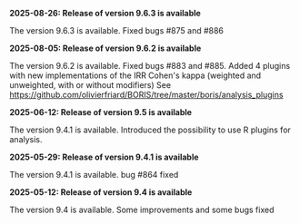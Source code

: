 **2025-08-26: Release of version 9.6.3 is available**

The version 9.6.3 is available. Fixed bugs #875 and #886

**2025-08-05: Release of version 9.6.2 is available**

The version 9.6.2 is available. Fixed bugs #883 and #885. Added 4 plugins with new implementations of the IRR Cohen's kappa (weighted and unweighted, with or without modifiers) See https://github.com/olivierfriard/BORIS/tree/master/boris/analysis_plugins

**2025-06-12: Release of version 9.5 is available**

The version 9.4.1 is available. Introduced the possibility to use R plugins for analysis.

**2025-05-29: Release of version 9.4.1 is available**

The version 9.4.1 is available. bug #864 fixed

**2025-05-12: Release of version 9.4 is available**

The version 9.4 is available. Some improvements and some bugs fixed

